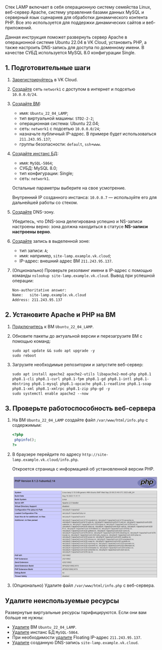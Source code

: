 Стек LAMP включает в себя операционную систему семейства Linux, веб-сервер Apache, систему управления базами данных MySQL и серверный язык сценариев для обработки динамического контента PHP. Все это используется для поддержки динамических сайтов и веб-приложений.

Данная инструкция поможет развернуть сервер Apache в операционной системе Ubuntu 22.04 в VK Cloud, установить PHP, а также настроить DNS-запись для доступа по доменному имени. В качестве СУБД используется MySQL 8.0 конфигурации Single.

## 1. Подготовительные шаги

1. [Зарегистрируйтесь](/ru/intro/start/account-registration) в VK Cloud.
1. [Создайте](/ru/networks/vnet/service-management/net#sozdanie_seti) сеть `network1` с доступом в интернет и подсетью `10.0.0.0/24`.
1. [Создайте ВМ](/ru/computing/iaas/service-management/vm/vm-create):

   - имя: `Ubuntu_22_04_LAMP`;
   - тип виртуальной машины: `STD2-2-2`;
   - операционная система: Ubuntu 22.04;
   - сеть: `network1` с подсетью `10.0.0.0/24`;
   - назначьте публичный IP-адрес. В примере будет использоваться `211.243.95.137`;
   - группы безопасности: `default`, `ssh+www`.

1. [Создайте инстанс БД](/ru/dbs/dbaas/service-management/create/create-single-replica):

   - имя: `MySQL-5864`;
   - СУБД: MySQL 8.0;
   - тип конфигурации: Single;
   - сеть: `network1`.

   Остальные параметры выберите на свое усмотрение.

   <info>

   Внутренний IP созданного инстанса: `10.0.0.7` — используйте его для дальнейшей работы со стеком.

   </info>

1. [Создайте](/ru/networks/dns/publicdns#sozdanie_dns_zony) DNS-зону.

   <warn>

   Убедитесь, что DNS-зона делегирована успешно и NS-записи настроены верно: зона должна находиться в статусе **NS-записи настроены верно**.

   </warn>

1. [Создайте](/ru/networks/dns/publicdns#dobavlenie_resursnyh_zapisey) запись в выделенной зоне:

   - тип записи: `A`;
   - имя: например, `site-lamp.example.vk.cloud`;
   - IP-адрес: внешний адрес ВМ `211.243.95.137`.

1. (Опционально) Проверьте резолвинг имени в IP-адрес с помощью команды `nslookup site-lamp.example.vk.cloud`. Вывод при успешной операции:

   ```console
   Non-authoritative answer:
   Name:   site-lamp.example.vk.cloud
   Address: 211.243.95.137
   ```

## 2. Установите Apache и PHP на ВМ

1. [Подключитесь](/ru/computing/iaas/service-management/vm/vm-connect/vm-connect-nix) к ВМ `Ubuntu_22_04_LAMP`.
1. Обновите пакеты до актуальной версии и перезагрузите ВМ с помощью команд:

   ```console
   sudo apt update && sudo apt upgrade -y
   sudo reboot
   ```

1. Загрузите необходимые репозитории и запустите веб-сервер:

   ```console
   sudo apt install apache2 apache2-utils libapache2-mod-php php8.1 php8.1-cli php8.1-curl php8.1-fpm php8.1-gd php8.1-intl php8.1-mbstring php8.1-mysql php8.1-opcache php8.1-readline php8.1-soap php8.1-xml php8.1-xmlrpc php8.1-zip php-gd -y
   sudo systemctl enable apache2 --now
   ```

## 3. Проверьте работоспособность веб-сервера

1. На ВМ `Ubuntu_22_04_LAMP` создайте файл `/var/www/html/info.php` с содержимым:

   ```php
   <?php
    phpinfo();
   ?>
   ```
1. В браузере перейдите по адресу `http://site-lamp.example.vk.cloud/info.php`.

   Откроется страница с информацией об установленной версии PHP.

   ![](assets/php_info.png)

1. (Опционально) Удалите файл `/var/www/html/info.php` с веб-сервера.

## Удалите неиспользуемые ресурсы

Развернутые виртуальные ресурсы тарифицируются. Если они вам больше не нужны:

- [Удалите](/ru/computing/iaas/service-management/vm/vm-manage#delete_vm) ВМ `Ubuntu_22_04_LAMP`.
- [Удалите](/ru/dbs/dbaas/service-management/manage-instance/mysql#udalenie_instansa_bd_ili_ego_hostov) инстанс БД `MySQL-5864`.
- При необходимости [удалите](/ru/networks/vnet/service-management/ip/floating-ip#delete) Floating IP-адрес `211.243.95.137`.
- [Удалите](/ru/networks/dns/publicdns#udalenie_resursnyh_zapisey) созданную DNS-запись `site-lamp.example.vk.cloud`.
